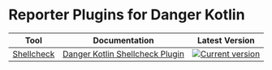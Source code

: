 # Reporter Plugins for Danger Kotlin

| Tool                                       | Documentation                                           | Latest Version                                                                                                                                                                       |
|--------------------------------------------|---------------------------------------------------------|--------------------------------------------------------------------------------------------------------------------------------------------------------------------------------------|
| [Shellcheck](https://www.shellcheck.net/)  | [Danger Kotlin Shellcheck Plugin](shellcheck/README.md) | [![Current version](https://img.shields.io/badge/io.github.vacxe.danger.koltin:shellcheck-1.0.0-orange)](https://search.maven.org/artifact/io.github.vacxe.danger.koltin/shellcheck) |


